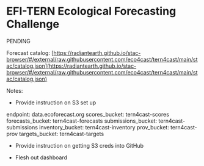 # EFI-TERN Ecological Forecasting Challenge

PENDING

Forecast catalog: [https://radiantearth.github.io/stac-browser/#/external/raw.githubusercontent.com/eco4cast/tern4cast/main/stac/catalog.json](https://radiantearth.github.io/stac-browser/#/external/raw.githubusercontent.com/eco4cast/tern4cast/main/stac/catalog.json)

Notes: 
- Provide instruction on S3 set up

endpoint: data.ecoforecast.org
scores_bucket: tern4cast-scores
forecasts_bucket: tern4cast-forecasts
submissions_bucket: tern4cast-submissions
inventory_bucket: tern4cast-inventory
prov_bucket: tern4cast-prov
targets_bucket: tern4cast-targets

- Provide instruction on getting S3 creds into GitHub

- Flesh out dashboard




